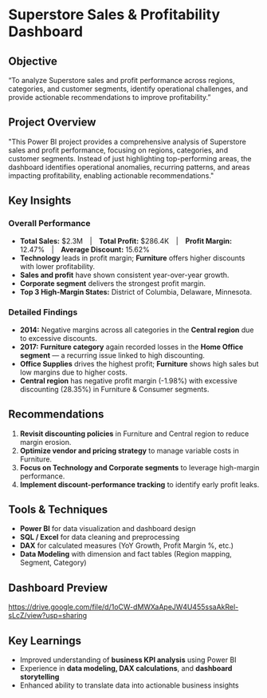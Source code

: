 # Superstore Sales & Profitability Dashboard

## Objective
“To analyze Superstore sales and profit performance across regions, categories, and customer segments, identify operational challenges, and provide actionable recommendations to improve profitability.”


## Project Overview
"This Power BI project provides a comprehensive analysis of Superstore sales and profit performance, focusing on regions, categories, and customer segments. Instead of just highlighting top-performing areas, the dashboard identifies operational anomalies, recurring patterns, and areas impacting profitability, enabling actionable recommendations."


## Key Insights

### **Overall Performance**
- **Total Sales:** $2.3M | **Total Profit:** $286.4K | **Profit Margin:** 12.47% | **Average Discount:** 15.62%
- **Technology** leads in profit margin; **Furniture** offers higher discounts with lower profitability.
- **Sales and profit** have shown consistent year-over-year growth.
- **Corporate segment** delivers the strongest profit margin.
- **Top 3 High-Margin States:** District of Columbia, Delaware, Minnesota.

### **Detailed Findings**
- **2014:** Negative margins across all categories in the **Central region** due to excessive discounts.  
- **2017:** **Furniture category** again recorded losses in the **Home Office segment** — a recurring issue linked to high discounting.
- **Office Supplies** drives the highest profit; **Furniture** shows high sales but low margins due to higher costs.
- **Central region** has negative profit margin (-1.98%) with excessive discounting (28.35%) in Furniture & Consumer segments.


## Recommendations
1. **Revisit discounting policies** in Furniture and Central region to reduce margin erosion.  
2. **Optimize vendor and pricing strategy** to manage variable costs in Furniture.  
3. **Focus on Technology and Corporate segments** to leverage high-margin performance.  
4. **Implement discount-performance tracking** to identify early profit leaks.


## Tools & Techniques
- **Power BI** for data visualization and dashboard design  
- **SQL / Excel** for data cleaning and preprocessing  
- **DAX** for calculated measures (YoY Growth, Profit Margin %, etc.)  
- **Data Modeling** with dimension and fact tables (Region mapping, Segment, Category)


## Dashboard Preview
https://drive.google.com/file/d/1oCW-dMWXaApeJW4U455ssaAkRel-sLcZ/view?usp=sharing


## Key Learnings
- Improved understanding of **business KPI analysis** using Power BI  
- Experience in **data modeling, DAX calculations**, and **dashboard storytelling**  
- Enhanced ability to translate data into actionable business insights  

